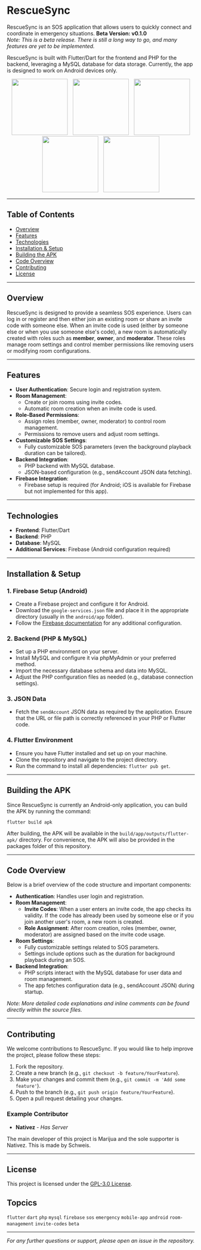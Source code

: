 # RescueSync

RescueSync is an SOS application that allows users to quickly connect and coordinate in emergency situations. **Beta Version: v0.1.0**  
*Note: This is a beta release. There is still a long way to go, and many features are yet to be implemented.*

RescueSync is built with Flutter/Dart for the frontend and PHP for the backend, leveraging a MySQL database for data storage. Currently, the app is designed to work on Android devices only.

<!-- Insert application images/screenshots here -->
<p align="center">
  <img src="https://github.com/user-attachments/assets/d7dfc207-01b1-46d4-a0bf-3516400135a1" width="150" style="margin: 0 5px;" />
  <img src="https://github.com/user-attachments/assets/7fca7cea-5abf-462c-8992-f5b41e2dfc34" width="150" style="margin: 0 5px;" />
  <img src="https://github.com/user-attachments/assets/47a32429-2a52-4348-9c49-d9a9ee41ffcd" width="150" style="margin: 0 5px;" />
  <img src="https://github.com/user-attachments/assets/aedde814-977b-4ab0-822d-5df8f3657b88" width="150" style="margin: 0 5px;" />
  <img src="https://github.com/user-attachments/assets/4b1e7448-f614-4702-999c-43f9007eb7a5" width="150" style="margin: 0 5px;" />
</p>



---

## Table of Contents

- [Overview](#overview)
- [Features](#features)
- [Technologies](#technologies)
- [Installation & Setup](#installation--setup)
- [Building the APK](#building-the-apk)
- [Code Overview](#code-overview)
- [Contributing](#contributing)
- [License](#license)

---

## Overview

RescueSync is designed to provide a seamless SOS experience. Users can log in or register and then either join an existing room or share an invite code with someone else. When an invite code is used (either by someone else or when you use someone else's code), a new room is automatically created with roles such as **member**, **owner**, and **moderator**. These roles manage room settings and control member permissions like removing users or modifying room configurations.

---

## Features

- **User Authentication**: Secure login and registration system.
- **Room Management**: 
  - Create or join rooms using invite codes.
  - Automatic room creation when an invite code is used.
- **Role-Based Permissions**: 
  - Assign roles (member, owner, moderator) to control room management.
  - Permissions to remove users and adjust room settings.
- **Customizable SOS Settings**: 
  - Fully customizable SOS parameters (even the background playback duration can be tailored).
- **Backend Integration**: 
  - PHP backend with MySQL database.
  - JSON-based configuration (e.g., sendAccount JSON data fetching).
- **Firebase Integration**: 
  - Firebase setup is required (for Android; iOS is available for Firebase but not implemented for this app).

---

## Technologies

- **Frontend**: Flutter/Dart
- **Backend**: PHP
- **Database**: MySQL
- **Additional Services**: Firebase (Android configuration required)

---

## Installation & Setup

### 1. Firebase Setup (Android)

- Create a Firebase project and configure it for Android.
- Download the ```google-services.json``` file and place it in the appropriate directory (usually in the `android/app` folder).
- Follow the [Firebase documentation](https://firebase.google.com/docs/android/setup) for any additional configuration.

### 2. Backend (PHP & MySQL)

- Set up a PHP environment on your server.
- Install MySQL and configure it via phpMyAdmin or your preferred method.
- Import the necessary database schema and data into MySQL.
- Adjust the PHP configuration files as needed (e.g., database connection settings).

### 3. JSON Data

- Fetch the `sendAccount` JSON data as required by the application. Ensure that the URL or file path is correctly referenced in your PHP or Flutter code.

### 4. Flutter Environment

- Ensure you have Flutter installed and set up on your machine.
- Clone the repository and navigate to the project directory.
- Run the command to install all dependencies: ```flutter pub get```.

---

## Building the APK

Since RescueSync is currently an Android-only application, you can build the APK by running the command:

```flutter build apk```

After building, the APK will be available in the `build/app/outputs/flutter-apk/` directory. For convenience, the APK will also be provided in the packages folder of this repository.

---

## Code Overview

Below is a brief overview of the code structure and important components:

- **Authentication**: Handles user login and registration.
- **Room Management**: 
  - **Invite Codes**: When a user enters an invite code, the app checks its validity. If the code has already been used by someone else or if you join another user's room, a new room is created.
  - **Role Assignment**: After room creation, roles (member, owner, moderator) are assigned based on the invite code usage.
- **Room Settings**: 
  - Fully customizable settings related to SOS parameters.
  - Settings include options such as the duration for background playback during an SOS.
- **Backend Integration**: 
  - PHP scripts interact with the MySQL database for user data and room management.
  - The app fetches configuration data (e.g., sendAccount JSON) during startup.

*Note: More detailed code explanations and inline comments can be found directly within the source files.*

---

## Contributing

We welcome contributions to RescueSync. If you would like to help improve the project, please follow these steps:

1. Fork the repository.
2. Create a new branch (e.g., ```git checkout -b feature/YourFeature```).
3. Make your changes and commit them (e.g., ```git commit -m 'Add some feature'```).
4. Push to the branch (e.g., ```git push origin feature/YourFeature```).
5. Open a pull request detailing your changes.

### Example Contributor

- **Nativez** - *Has Server*

The main developer of this project is Marijua and the sole supporter is Nativez. This is made by Schweis.

---

## License

This project is licensed under the [GPL-3.0 License](LICENSE).

## Topcics

`flutter` `dart` `php` `mysql` `firebase` `sos` `emergency` `mobile-app` `android` `room-management` `invite-codes` `beta`

---

*For any further questions or support, please open an issue in the repository.*
